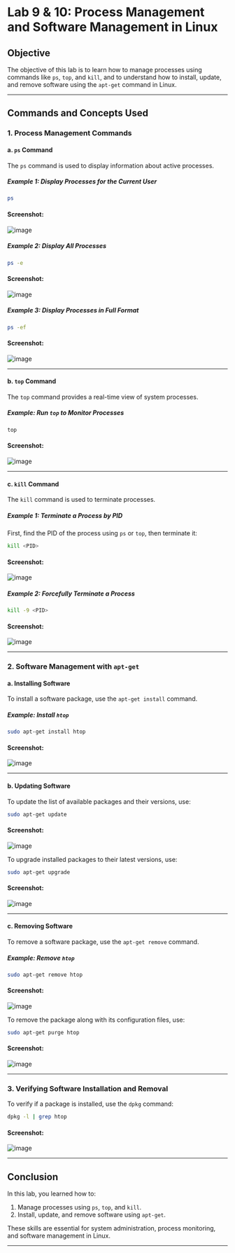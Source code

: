 # Lab 9 & 10: Process Management and Software Management in Linux

## Objective
The objective of this lab is to learn how to manage processes using commands like `ps`, `top`, and `kill`, and to understand how to install, update, and remove software using the `apt-get` command in Linux.

---

## Commands and Concepts Used

### 1. Process Management Commands

#### a. **`ps` Command**
The `ps` command is used to display information about active processes.

##### Example 1: Display Processes for the Current User
```bash
ps
```

#### Screenshot:
![image](https://github.com/user-attachments/assets/4f4425f3-a40a-4141-a5c9-c4bdfd870f55)


##### Example 2: Display All Processes
```bash
ps -e
```

#### Screenshot:
![image](https://github.com/user-attachments/assets/9b890aaf-71ba-4dd0-a33e-f939da8e1adb)


##### Example 3: Display Processes in Full Format
```bash
ps -ef
```

#### Screenshot:
![image](https://github.com/user-attachments/assets/2b23d7a5-a3ac-4808-becd-40864de1e5f0)


---

#### b. **`top` Command**
The `top` command provides a real-time view of system processes.

##### Example: Run `top` to Monitor Processes
```bash
top
```

#### Screenshot:
![image](https://github.com/user-attachments/assets/527b0ee8-9fa9-4efa-83c0-69425b955548)


---

#### c. **`kill` Command**
The `kill` command is used to terminate processes.

##### Example 1: Terminate a Process by PID
First, find the PID of the process using `ps` or `top`, then terminate it:
```bash
kill <PID>
```

#### Screenshot:
![image](https://github.com/user-attachments/assets/bf45bdd1-ed97-43f7-9197-6d93cb18d9e3)


##### Example 2: Forcefully Terminate a Process
```bash
kill -9 <PID>
```

#### Screenshot:
![image](https://github.com/user-attachments/assets/b5f3a844-e314-457c-897f-ddc001f69e9e)


---

### 2. Software Management with `apt-get`

#### a. **Installing Software**
To install a software package, use the `apt-get install` command.

##### Example: Install `htop`
```bash
sudo apt-get install htop
```

#### Screenshot:
![image](https://github.com/user-attachments/assets/dee79d8b-71f4-4c08-a760-f212aff93da4)


---

#### b. **Updating Software**
To update the list of available packages and their versions, use:
```bash
sudo apt-get update
```

#### Screenshot:
![image](https://github.com/user-attachments/assets/b34fa92b-6399-4d90-afc2-ddde4e2bfaeb)


To upgrade installed packages to their latest versions, use:
```bash
sudo apt-get upgrade
```

#### Screenshot:
![image](https://github.com/user-attachments/assets/989be8f7-e81d-49ba-a570-8fcddd41f87c)


---

#### c. **Removing Software**
To remove a software package, use the `apt-get remove` command.

##### Example: Remove `htop`
```bash
sudo apt-get remove htop
```

#### Screenshot:
![image](https://github.com/user-attachments/assets/4a68a83b-9105-4499-9af4-1f544d0edbd3)


To remove the package along with its configuration files, use:
```bash
sudo apt-get purge htop
```

#### Screenshot:
![image](https://github.com/user-attachments/assets/4487019b-2c8f-4d9a-b7ae-322fd09bb4f7)


---

### 3. Verifying Software Installation and Removal
To verify if a package is installed, use the `dpkg` command:
```bash
dpkg -l | grep htop
```

#### Screenshot:
![image](https://github.com/user-attachments/assets/a6647d27-51ba-40dd-997c-5cad7e3a17c7)


---

## Conclusion
In this lab, you learned how to:
1. Manage processes using `ps`, `top`, and `kill`.
2. Install, update, and remove software using `apt-get`.

These skills are essential for system administration, process monitoring, and software management in Linux.

---
